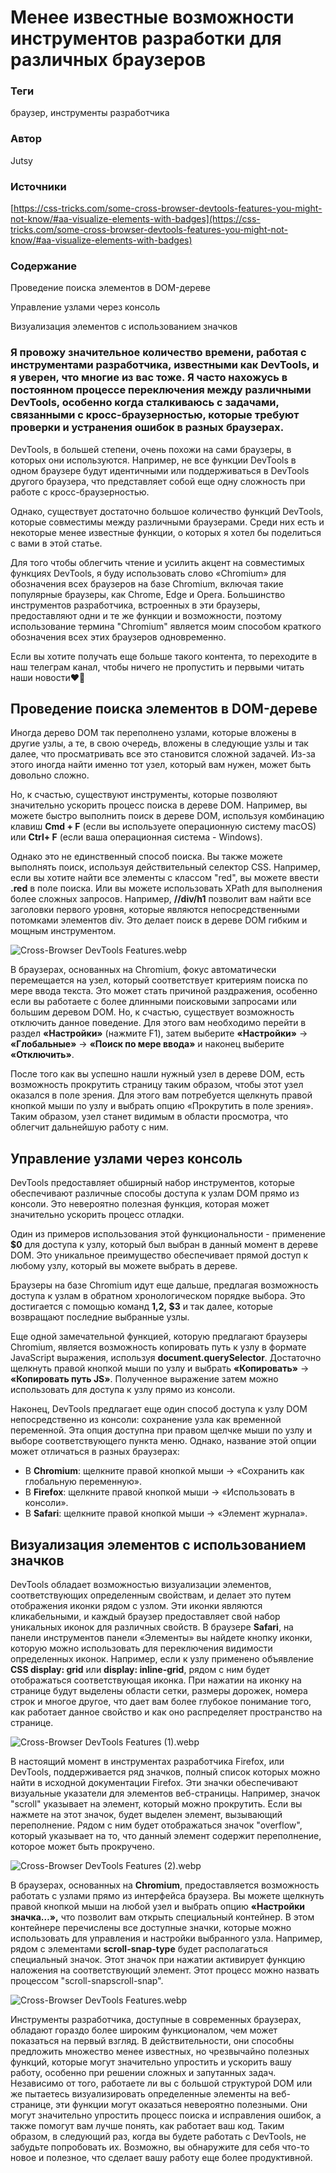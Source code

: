 # Менее известные возможности инструментов разработки для различных браузеров

### Теги

браузер, инструменты разработчика  

### Автор

Jutsy

### Источники

[https://css-tricks.com/some-cross-browser-devtools-features-you-might-not-know/#aa-visualize-elements-with-badges](https://css-tricks.com/some-cross-browser-devtools-features-you-might-not-know/#aa-visualize-elements-with-badges)

### **Содержание**

Проведение поиска элементов в DOM-дереве

Управление узлами через консоль

Визуализация элементов с использованием значков

### Я провожу значительное количество времени, работая с инструментами разработчика, известными как DevTools, и я уверен, что многие из вас тоже. Я часто нахожусь в постоянном процессе переключения между различными DevTools, особенно когда сталкиваюсь с задачами, связанными с кросс-браузерностью, которые требуют проверки и устранения ошибок в разных браузерах.

DevTools, в большей степени, очень похожи на сами браузеры, в которых они используются. Например, не все функции DevTools в одном браузере будут идентичными или поддерживаться в DevTools другого браузера, что представляет собой еще одну сложность при работе с кросс-браузерностью.

Однако, существует достаточно большое количество функций DevTools, которые совместимы между различными браузерами. Среди них есть и некоторые менее известные функции, о которых я хотел бы поделиться с вами в этой статье.

Для того чтобы облегчить чтение и усилить акцент на совместимых функциях DevTools, я буду использовать слово «Chromium» для обозначения всех браузеров на базе Chromium, включая такие популярные браузеры, как Chrome, Edge и Opera. Большинство инструментов разработчика, встроенных в эти браузеры, предоставляют одни и те же функции и возможности, поэтому использование термина "Chromium" является моим способом краткого обозначения всех этих браузеров одновременно.

Если вы хотите получать еще больше такого контента, то переходите в наш телеграм канал, чтобы ничего не пропустить и первыми читать наши новости❤️🫶

## Проведение поиска элементов в DOM-дереве

Иногда дерево DOM так переполнено узлами, которые вложены в другие узлы, а те, в свою очередь, вложены в следующие узлы и так далее, что просматривать все это становится сложной задачей. Из-за этого иногда найти именно тот узел, который вам нужен, может быть довольно сложно. 

Но, к счастью, существуют инструменты, которые позволяют значительно ускорить процесс поиска в дереве DOM. Например, вы можете быстро выполнить поиск в дереве DOM, используя комбинацию клавиш **Cmd + F** (если вы используете операционную систему macOS) или **Ctrl+ F** (если ваша операционная система - Windows).

Однако это не единственный способ поиска. Вы также можете выполнять поиск, используя действительный селектор CSS. Например, если вы хотите найти все элементы с классом "red", вы можете ввести **.red** в поле поиска. Или вы можете использовать XPath для выполнения более сложных запросов. Например, **//div/h1** позволит вам найти все заголовки первого уровня, которые являются непосредственными потомками элементов div. Это делает поиск в дереве DOM гибким и мощным инструментом.

![Cross-Browser DevTools Features.webp](Cross-Browser_DevTools_Features.webp)

В браузерах, основанных на Chromium, фокус автоматически перемещается на узел, который соответствует критериям поиска по мере ввода текста. Это может стать причиной раздражения, особенно если вы работаете с более длинными поисковыми запросами или большим деревом DOM. Но, к счастью, существует возможность отключить данное поведение. Для этого вам необходимо перейти в раздел **«Настройки»** (нажмите F1), затем выберите **«Настройки»** → **«Глобальные»** → **«Поиск по мере ввода»** и наконец выберите **«Отключить»**.

После того как вы успешно нашли нужный узел в дереве DOM, есть возможность прокрутить страницу таким образом, чтобы этот узел оказался в поле зрения. Для этого вам потребуется щелкнуть правой кнопкой мыши по узлу и выбрать опцию «Прокрутить в поле зрения». Таким образом, узел станет видимым в области просмотра, что облегчит дальнейшую работу с ним.

## Управление узлами через консоль

DevTools предоставляет обширный набор инструментов, которые обеспечивают различные способы доступа к узлам DOM прямо из консоли. Это невероятно полезная функция, которая может значительно ускорить процесс отладки.

Один из примеров использования этой функциональности - применение **$0** для доступа к узлу, который был выбран в данный момент в дереве DOM. Это уникальное преимущество обеспечивает прямой доступ к любому узлу, который вы можете выбрать в дереве.

Браузеры на базе Chromium идут еще дальше, предлагая возможность доступа к узлам в обратном хронологическом порядке выбора. Это достигается с помощью команд **$1, $2, $3** и так далее, которые возвращают последние выбранные узлы.

Еще одной замечательной функцией, которую предлагают браузеры Chromium, является возможность копировать путь к узлу в формате JavaScript выражения, используя **document.querySelector**. Достаточно щелкнуть правой кнопкой мыши по узлу и выбрать **«Копировать»** → **«Копировать путь JS»**. Полученное выражение затем можно использовать для доступа к узлу прямо из консоли.

Наконец, DevTools предлагает еще один способ доступа к узлу DOM непосредственно из консоли: сохранение узла как временной переменной. Эта опция доступна при правом щелчке мыши по узлу и выборе соответствующего пункта меню. Однако, название этой опции может отличаться в разных браузерах:

- В **Chromium**: щелкните правой кнопкой мыши → «Сохранить как глобальную переменную».
- В **Firefox**: щелкните правой кнопкой мыши → «Использовать в консоли».
- В **Safari**: щелкните правой кнопкой мыши → «Элемент журнала».

## Визуализация элементов с использованием значков

DevTools обладает возможностью визуализации элементов, соответствующих определенным свойствам, и делает это путем отображения иконки рядом с узлом. Эти иконки являются кликабельными, и каждый браузер предоставляет свой набор уникальных иконок для различных свойств.
В браузере **Safari**, на панели инструментов панели «Элементы» вы найдете кнопку иконки, которую можно использовать для переключения видимости определенных иконок. Например, если к узлу применено объявление **CSS display: grid** или **display: inline-grid**, рядом с ним будет отображаться соответствующая иконка. 
При нажатии на иконку на странице будут выделены области сетки, размеры дорожек, номера строк и многое другое, что дает вам более глубокое понимание того, как работает данное свойство и как оно распределяет пространство на странице.

![Cross-Browser DevTools Features (1).webp](Cross-Browser_DevTools_Features_(1).webp)

В настоящий момент в инструментах разработчика Firefox, или DevTools, поддерживается ряд значков, полный список которых можно найти в исходной документации Firefox. Эти значки обеспечивают визуальные указатели для элементов веб-страницы. Например, значок "scroll" указывает на элемент, который можно прокрутить. Если вы нажмете на этот значок, будет выделен элемент, вызывающий переполнение. Рядом с ним будет отображаться значок "overflow", который указывает на то, что данный элемент содержит переполнение, которое может быть прокручено.

![Cross-Browser DevTools Features (2).webp](Cross-Browser_DevTools_Features_(2).webp)

В браузерах, основанных на **Chromium**, предоставляется возможность работать с узлами прямо из интерфейса браузера. Вы можете щелкнуть правой кнопкой мыши на любой узел и выбрать опцию **«Настройки значка…»,** что позволит вам открыть специальный контейнер. В этом контейнере перечислены все доступные значки, которые можно использовать для управления и настройки выбранного узла. Например, рядом с элементами **scroll-snap-type** будет располагаться специальный значок. Этот значок при нажатии активирует функцию наложения на соответствующий элемент. Этот процесс можно назвать процессом "scroll-snapscroll-snap".

![Cross-Browser DevTools Features.webp](Cross-Browser_DevTools_Features%201.webp)

Инструменты разработчика, доступные в современных браузерах, обладают гораздо более широким функционалом, чем может показаться на первый взгляд. В действительности, они способны предложить множество менее известных, но чрезвычайно полезных функций, которые могут значительно упростить и ускорить вашу работу, особенно при решении сложных и запутанных задач.
Независимо от того, работаете ли вы с большой структурой DOM или же пытаетесь визуализировать определенные элементы на веб-странице, эти функции могут оказаться невероятно полезными. Они могут значительно упростить процесс поиска и исправления ошибок, а также помогут вам лучше понять, как работает ваш код.
Таким образом, в следующий раз, когда вы будете работать с DevTools, не забудьте попробовать их. Возможно, вы обнаружите для себя что-то новое и полезное, что сделает вашу работу еще более продуктивной.
